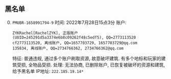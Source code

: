 ## 黑名单


0. `PMUBR-1658991794-9`
	时间: 2022年7月28日15点3分
	账户: 
	```
	ZYKRachel[RachelZYK], 正版账户(UUID=245291d5a3374e6b8c09262f48c5edf5), QQ=2773113520
	cf2773113520, 离线账户, QQ=1657703729, 1657703729@qq.com
	135834, 离线账户, QQ=2734766362, 2734766362@qq.com
	```
	特征: 普通违规, 通过多个账户刷取资源, 故意破坏建筑. 有多个地标和玩家的建筑受损, 全物品受损. 
	处理: 无法协商, 已删除账户, 已恢复被破坏的资源和建筑, 给予黑名单
	IP地址: `222.185.19.14*`

